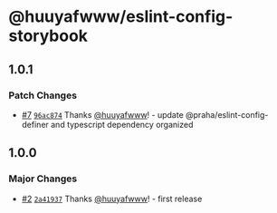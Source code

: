 # @huuyafwww/eslint-config-storybook

## 1.0.1

### Patch Changes

- [#7](https://github.com/huuyafwww/eslint-config/pull/7) [`96ac874`](https://github.com/huuyafwww/eslint-config/commit/96ac874f631e8ec103c4d324dcc771bf4978e52e) Thanks [@huuyafwww](https://github.com/huuyafwww)! - update @praha/eslint-config-definer and typescript dependency organized

## 1.0.0

### Major Changes

- [#2](https://github.com/huuyafwww/eslint-config/pull/2) [`2a41937`](https://github.com/huuyafwww/eslint-config/commit/2a41937061ded436f6dfbe2b109c25bbb3cfc17b) Thanks [@huuyafwww](https://github.com/huuyafwww)! - first release
